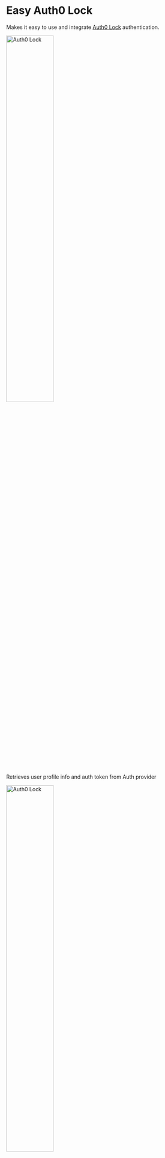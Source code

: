 # Easy Auth0 Lock

Makes it easy to use and integrate [Auth0 Lock](https://auth0.com/lock) authentication.

<img src="https://github.com/tecla5/easy-graphql-auth/raw/master/pics/Auth0-Lock.png" alt="Auth0 Lock" width="50%" height="50%">

Retrieves user profile info and auth token from Auth provider

<img src="https://github.com/tecla5/easy-graphql-auth/raw/master/pics/Auth0-Lock-Provider.png" alt="Auth0 Lock" width="50%" height="50%">

Stores auth token in store (default: `localStorage`)

## Install

`npm i -S @tecla5/easy-auth0-lock`

## Included

- `Lock` - creates and manages Auth0 Lock
- `setup` - easy infrastructure setup for Auth0 Lock

## Initial Lock setup

You can include `lock` from CDN in your HTML page.

```html
<script src="http://cdn.auth0.com/js/lock/10.16.0/lock.min.js"></script>
```

Alternative: import/require it directly in your application scripts.

`import Auth0Lock from 'auth0-lock'`

### Quick setup

The `setup` method can be used for easy setup.

```js
import {
  setup,
  createStore,
  createLock
} from '@tecla5/easy-auth0-lock'

import config from '../config'

import Auth0Lock from 'auth0-lock'

export default setup(config, {
  Auth0Lock,
  createStore,
  createLock
})
```

### Enabling GraphQL authentication

If you wish to enable GraphQL authentication as part of the auth flow, after initial auth provider (auth0) signin:

Subscribe to the `signedIn` event via `on('signedIn', cb)`.

Then have the observer `cb` function create and run the `GraphQLAuth` to authenticate with your GraphQL server and observe when it has signed in , ie. `gqlServerAuth.on('signedInOK', cb)`.

This approach is the most flexible, and can be used with any backend or API to register the user (profile) after signin.

```js
const lock = createLock(config, opts)
const graphQlAuth = createGraphQLAuth(config, opts)

graphQlAuth.on('signedInOK', (data) => {
  let {
    authToken,
    profile,
    userData,
    result
  } = data

  console.log('GraphQL signIn successful', {
    profile,
    userData
  })
})

lock.on('signedIn', (data) => {
  // or signin/signup user with alternative API/backend
  let status = await graphQlAuth.signin(data)

  console.log('signedIn', {
    status
  })
})

// Better yet, catch and react to signup error with remote server/API
lock.on('signedIn', (data) => {
  // or signin/signup user with alternative API/backend
  try {
    let success = await graphQlAuth.signin(data)
    mySuccessHandler('graphQlAuth signin success', success)
  } catch (err) {
    myErrorHandler('graphQlAuth signin malfunction', err)
  }
})
```

## UI lock configuration

In the UI, configure an event handler to display Auth0 lock modal popup and subscribe to lock `authenticated` event.

```js
$('#login').click(() => {
  lock
    .showLock()
    .subscribeAuthenticated()
})
```

By default `Lock` uses the `Store` class as key storage.
You can subclass or pass in your own `store` if you like.

```js
const myLock = new Lock({
  // Store: MyStore, -  custom subclass
  // createStore, - custom factory method
  // store: myStore, - custom instance
})
```

### Auth0 Lock Playground

Try out the [Auth0 Lock playground](https://auth0.github.io/playground/) to experiment with different display options.

## Controlling the lock

See the [Lock reference](https://auth0.com/docs/libraries/lock/v10/) and the [customization configuration](https://auth0.com/docs/libraries/lock/v10/customization) for options you can pass to fine tune the Lock behavior and visual appearance:

- [display](https://auth0.com/docs/libraries/lock/v10/customization#display-options)
- [theming](https://auth0.com/docs/libraries/lock/v10/customization#theming-options)
- [social](https://auth0.com/docs/libraries/lock/v10/customization#social-options)
- [authentication](https://auth0.com/docs/libraries/lock/v10/customization#authentication-setup)
- [database](https://auth0.com/docs/libraries/lock/v10/customization#database-options)
- [other](https://auth0.com/docs/libraries/lock/v10/customization#other-options)

### UI customization

See [ui customization](https://auth0.com/docs/libraries/lock/v10/ui-customization) page

### I18n

See [i18n](https://auth0.com/docs/libraries/lock/v10/i18n)

### Customized Auth0Lock

We can easily replace `AuthLock` with `Auth0LockPasswordless`:

`import Auth0LockPasswordless from 'auth0-lock-passwordless'`

Or import via HTML `<script>`

```html
<script src="http://cdn.auth0.com/js/lock-passwordless-2.2.min.js"></script>
```

```js
lock = createLock({
  createLockUi: function(auth0, opts) {
    return new Auth0LockPasswordless(auth0.clientId, auth0.domain)
  }
})

lock.prototype.onAuthenticated = function () {
  // or lock.magiclink() to send email message with magic link
  this.lock.sms(this.createProfileReceivedCb(authResult))
}

lock.prototype.createProfileReceivedCb = function() {
  return (err, profile, id_token) => {
    err ? this.handleProfileError(err) : this.handleProfile({
      profile,
      id_token
    })
  }
}
```

### Lock configuration

```js
{
  Auth0Lock,
  // Auth0Lock config
  title, // title of Auth0Lock form
  logo, // logo of Auth0Lock form
  theme, // theme config for Auth0Lock form
  dict, // text config for Auth0Lock form

  // showLock display/behavior configuration
  lockConfig,
  // display method override
  displayMethod
  // custom factory method
  createLockUi,

  // names of keys to store
  keyNames,
  // (local) storage config obj
  storage,
  // store to use for storage
  store,
  // service configs (tokens etc)
  auth0
}
```

### Auth0Lock display

- `logo` - logo image (url to a `.png` file or similar)
- `title` - title under logo

### GraphQL queries

- `createUser`
- `signinUser`

### Service config

- `auth0`

### Getters

- `auth0IdTokenKeyName`

### Logout

- `logout()`
- `resetTokens()`

### Lock events

- `subscribeAuthenticated()`
- `onAuthenticated(authResult)`
- `createProfileReceivedCb(authResult)`
- `handleProfile({authResult, profile})`
- `onHashParsed()`

### End of flow hooks

- `signedInFailure(err)` on signin failure
- `signedInOk({profile})` on signin success
- `loggedOut()` on logout

### Publish/subscribe hooks

- `on('signedInFailure', function)` on signin failure call observer function (w object)
- `on('signedIn', function)` on signin success call observer function (w object)
- `on('loggedOut', function)` on logout call observer function

### Custom events

You can also add custom pub/sub events using `on` and `publish`

- `on(myEventName, observer)`
- `publish(eventName, obj)`

### UI functions

- `showLock(config = {})` - display Auth0 modal Lock with display config

### Storage

- `resetStorage()`
- `setAuth0Token(auth0Token)`

### Error handlers

- `handleError(err)`
- `handleProfileError(err)`
- `handleSigninError(err)`

### Error handlers

- `handleQueryError(err)`
- `handleError(err)`

### Events

- `async onAuth0Login({auth0Token, profile})`

### Extract data

`extractSignedInUserToken(signinResult)`

## Custom lock

You can subclass and override any of these methods as you see fit.

```js
import {
  Lock,
  storage
} from '@tecla5/easy-auth0-lock'
import config from './config'

class MyLock extends Lock {
  // ...
  constructor(config) {
    super(config)
  }
  // ...
}

function createLock(config) {
  return new MyLock()
}

const myLock = createLock(config)
```

## In the UI

```js
myLock
  .subscribeAuthenticated()
  .showLock(displayConfig)
```

### Hookin' in

The recommended approach to "hook in" from your view/component layer, is to use the
pub/sub observer mechanism. This approach is demonstrated in the Vue and React demo apps.

```js
class App extends Component {
   constructor(props) {
    super(props);
    this.state = {
      isLoggedIn: false
    };

    this.doLogin = this.doLogin.bind(this);
    this.doLogout = this.doLogout.bind(this);

    lock.on('signedIn', this.loggedIn)
    lock.on('loggedOut', this.loggedOut)
  }
  // ...
}
```

### JWT utils

Sample jwt utility methods

```js
import decode from 'jwt-decode'

export function getTokenExpirationDate(token) {
  const decoded = decode(token)
  if (!decoded.exp) {
    return null
  }
  const date = new Date(0) // The 0 here is the key, which sets the date to the epoch
  date.setUTCSeconds(decoded.exp)
  return date
}

export function isTokenExpired(token) {
  const date = getTokenExpirationDate(token)
  const offsetSeconds = 0
  if (date === null) {
    return false
  }
  return !(date.valueOf() > (new Date().valueOf() + (offsetSeconds * 1000)))
}
```

## Tests

Tests are written and run using [ava](https://github.com/avajs/ava)

`$ npm test`

The folder `fakes` contains mocks useful for testing in a Node.js environment:

- fake `Auth0Lock` class
- fake `localstorage`

A typical test setup:

```js
import {
  FakeAuth0Lock
} from '@tecla5/easy-auth0-lock/fakes/fake-auth0-lock'

import from '@tecla5/easy-auth0-lock/fakes/mock-localstorage'

const Auth0Lock = FakeAuth0Lock
```

Good to go!!

## License

MIT - [Tecla5](http://tecla5.com) 2017, Kristian Mandrup
